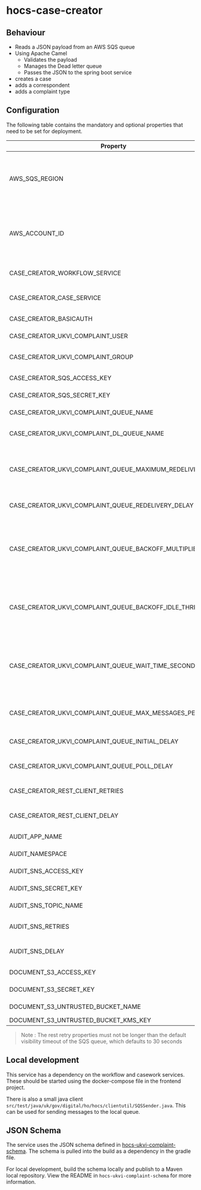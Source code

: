 # hocs-case-creator

## Behaviour

- Reads a JSON payload from an AWS SQS queue
- Using Apache Camel
  - Validates the payload
  - Manages the Dead letter queue
  - Passes the JSON to the spring boot service
- creates a case
- adds a correspondent
- adds a complaint type

## Configuration

The following table contains the mandatory and optional properties that need to be set for deployment.

| Property | Description |Example |Mandatory |
| -------- | -------- |-------- |-------- |
| AWS_SQS_REGION | The DECS AWS region (used by all AWS services, comes from hocs-queue-config map) | eu-west-2   | Yes  |
| AWS_ACCOUNT_ID | The DECS AWS account_Id (used by all AWS services, comes from hocs-queue-config map)  | 1234567   | Yes  |
| CASE_CREATOR_WORKFLOW_SERVICE | The URL of the workflow service  | http://localhost:8091   | Yes  |
| CASE_CREATOR_CASE_SERVICE | The URL of the casework service  | http://localhost:8082   | Yes  |
| CASE_CREATOR_BASICAUTH | The basic auth credentials  | UNSET   | Yes  |
| CASE_CREATOR_UKVI_COMPLAINT_USER | The UKVI System User ID  | UUID   | Yes  |
| CASE_CREATOR_UKVI_COMPLAINT_GROUP | The UKVI System Group ID  | /CMSMNIAZQXMZQ6IGEKTRWA   | Yes  |
| CASE_CREATOR_SQS_ACCESS_KEY | The SQS access key  | 1234   | Yes  |
| CASE_CREATOR_SQS_SECRET_KEY | The SQS secret key  | 1234   | Yes  |
| CASE_CREATOR_UKVI_COMPLAINT_QUEUE_NAME | The UKVI queue name | ukvi-complaint-queue | Yes |
| CASE_CREATOR_UKVI_COMPLAINT_DL_QUEUE_NAME | The UKVI dead letter queue name | ukvi-complaint-queue-dlq | Yes |
| CASE_CREATOR_UKVI_COMPLAINT_QUEUE_MAXIMUM_REDELIVERIES | Sets the maximum number of times a message exchange will be redelivered | 10 | No |
| CASE_CREATOR_UKVI_COMPLAINT_QUEUE_REDELIVERY_DELAY | Sets the initial redelivery delay in milliseconds | 1000 | No |
| CASE_CREATOR_UKVI_COMPLAINT_QUEUE_BACKOFF_MULTIPLIER | Enables exponential backoff and sets the multiplier used to increase the delay between redeliveries | 5 | No |
| CASE_CREATOR_UKVI_COMPLAINT_QUEUE_BACKOFF_IDLE_THRESHOLD | The number of subsequent idle polls that should happen before the backoffMultipler should kick-in. | 1 | No |
| CASE_CREATOR_UKVI_COMPLAINT_QUEUE_WAIT_TIME_SECONDS | The duration (in seconds) for which the call waits for a message to arrive in the queue before returning. | 20 | No |
| CASE_CREATOR_UKVI_COMPLAINT_QUEUE_MAX_MESSAGES_PER_POLL | The maximum number of messages at each polling | 1 | No |
| CASE_CREATOR_UKVI_COMPLAINT_QUEUE_INITIAL_DELAY | Milliseconds before the first poll starts. | 5000 | No |
| CASE_CREATOR_UKVI_COMPLAINT_QUEUE_POLL_DELAY | Milliseconds before the next poll. | 100 | No |
| CASE_CREATOR_REST_CLIENT_RETRIES |The maximum number of retry attempts | 10 | No |
| CASE_CREATOR_REST_CLIENT_DELAY | The minimum delay between retries. | 1000 | No |
| AUDIT_APP_NAME | The kubernetes namespace | local | Yes |
| AUDIT_NAMESPACE | The kubernetes namespace | local | Yes |
| AUDIT_SNS_ACCESS_KEY | The SNS access key | 12345 | Yes |
| AUDIT_SNS_SECRET_KEY | The SNS secret key | 12345 | Yes |
| AUDIT_SNS_TOPIC_NAME | The SNS Topic Name | hocs-audit-topic | Yes |
| AUDIT_SNS_RETRIES | The maximum number of retry attempts | 10 | No |
| AUDIT_SNS_DELAY | The minimum delay between retries.  | 2000 | No |
| DOCUMENT_S3_ACCESS_KEY | The S3 access key | 12345 | Yes |
| DOCUMENT_S3_SECRET_KEY | The S3 secret key | 12345 | Yes |
| DOCUMENT_S3_UNTRUSTED_BUCKET_NAME | The untrusted bucket name | untrusted-bucket | Yes |
| DOCUMENT_S3_UNTRUSTED_BUCKET_KMS_KEY | The kms key | left blank locally | Yes | 

> Note : The rest retry properties must not be longer than the default visibility timeout of the SQS queue, which defaults to 30 seconds

## Local development

This service has a dependency on the workflow and casework services. These should be started using the docker-compose
file in the frontend project.

There is also a small java client `src/test/java/uk/gov/digital/ho/hocs/clientutil/SQSSender.java`. This can be used for
sending messages to the local queue.

## JSON Schema

The service uses the JSON schema defined
in [hocs-ukvi-complaint-schema](https://github.com/UKHomeOffice/hocs-ukvi-complaint-schema). The schema is pulled into
the build as a dependency in the gradle file.

For local development, build the schema locally and publish
to a Maven local repository. View the README in `hocs-ukvi-complaint-schema` for more information.

